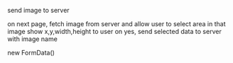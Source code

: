 send image to server

on next page, fetch image from server and allow user to select area in that image
show x,y,width,height to user
on yes, send selected data to server with image name

new FormData()